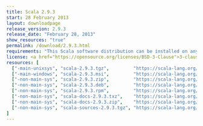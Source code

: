 ```yaml
---
title: Scala 2.9.3
start: 28 February 2013
layout: downloadpage
release_version: 2.9.3
release_date: "February 28, 2013"
show_resources: "true"
permalink: /download/2.9.3.html
requirements: "This Scala software distribution can be installed on any Unix-like or Windows system. It requires the Java runtime version 1.6 or 1.7."
license: <a href="https://opensource.org/licenses/BSD-3-Clause">3-clause BSD license</a>
resources: [
  ["-main-unixsys", "scala-2.9.3.tgz",         "https://scala-lang.org/files/archive/scala-2.9.3.tgz",         "Mac OS X, Unix, Cygwin",  "25 MB"],
  ["-main-windows", "scala-2.9.3.msi",         "https://scala-lang.org/files/archive/scala-2.9.3.msi",         "Windows (msi installer)", "50 MB"],
  ["-non-main-sys", "scala-2.9.3.zip",         "https://scala-lang.org/files/archive/scala-2.9.3.zip",         "Windows",                 "25 MB"],
  ["-non-main-sys", "scala-2.9.3.deb",         "https://scala-lang.org/files/archive/scala-2.9.3.deb",         "Debian",                  "21 MB"],
  ["-non-main-sys", "scala-2.9.3.rpm",         "https://scala-lang.org/files/archive/scala-2.9.3.rpm",         "RPM package",             "21 MB"],
  ["-non-main-sys", "scala-docs-2.9.3.txz",    "https://scala-lang.org/files/archive/scala-docs-2.9.3.txz",    "API docs",                "3 MB"],
  ["-non-main-sys", "scala-docs-2.9.3.zip",    "https://scala-lang.org/files/archive/scala-docs-2.9.3.zip",    "API docs",                "27 MB"],
  ["-non-main-sys", "scala-sources-2.9.3.tgz", "https://scala-lang.org/files/archive/scala-sources-2.9.3.tgz", "sources",                 "37 MB"]
]
---
```




